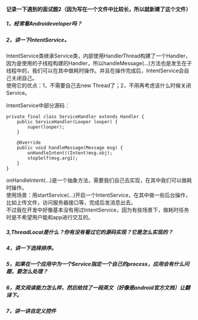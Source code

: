 #### 记录一下遇到的面试题2（因为写在一个文件中比较长，所以就新建了这个文件）
##### 1，经常看Androideveloper吗？
##### 2，讲一下IntentService。
IntentService类继承Service类，内部使用HandlerThread构建了一个Handler，因为是使用的子线程构建的Handler，所以handleMessage(...)方法也是发生在子线程中的，我们可以在其中做耗时操作。并且在操作完成后，IntentService会自己关闭自己。<br>
使用它的优点：1，不需要自己去new Thread了；2，不用再考虑该什么时候关闭Service。

IntentService中部分源码：
  
    private final class ServiceHandler extends Handler {
        public ServiceHandler(Looper looper) {
            super(looper);
        }

        @Override
        public void handleMessage(Message msg) {
            onHandleIntent((Intent)msg.obj);
            stopSelf(msg.arg1);
        }
    }
    
onHandleIntent(...)是一个抽象方法，需要我们自己去实现，在其中我们可以做耗时操作。<br>
使用场景：用startService(...)开启一个IntentService，在其中做一些后台操作，比如上传文件，访问服务器接口等，完成后发消息出去。<br>
不过我在开发中好像基本没有用过IntentService，因为有些场景下，做耗时任务时是不希望用户能和app进行交互的。

##### 3,ThreadLocal是什么？你有没有看过它的源码实现？它是怎么实现的？
##### 4，讲一下选择排序。
##### 5，如果在一个应用中为一个Service指定一个自己的process，应用会有什么问题，要怎么处理？
##### 6，英文阅读能力怎么样，然后给找了一段英文（好像是android官方文档）让翻译下。
##### 7，讲一讲自定义控件


